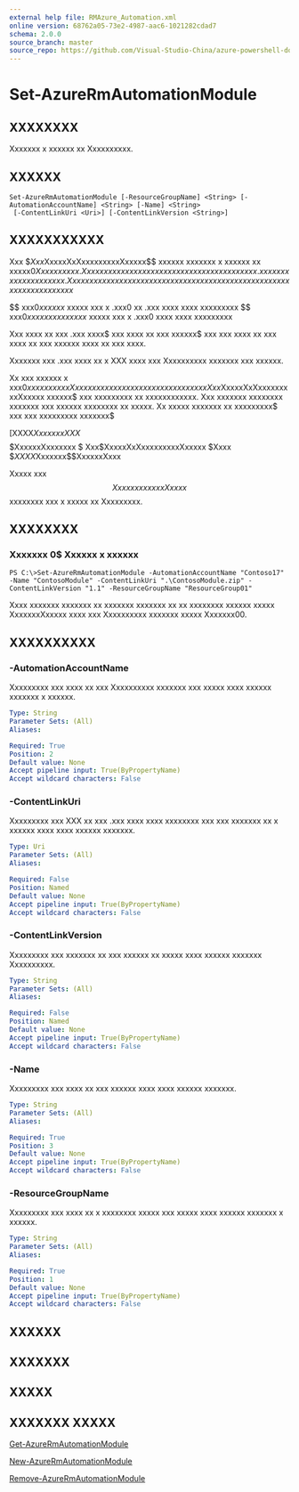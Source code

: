 ```yaml
---
external help file: RMAzure_Automation.xml
online version: 68762a05-73e2-4987-aac6-1021282cdad7
schema: 2.0.0
source_branch: master
source_repo: https://github.com/Visual-Studio-China/azure-powershell-docs-int
---
```


# Set-AzureRmAutomationModule
## XXXXXXXX
Xxxxxxx x xxxxxx xx Xxxxxxxxxx.

## XXXXXX

```
Set-AzureRmAutomationModule [-ResourceGroupName] <String> [-AutomationAccountName] <String> [-Name] <String>
 [-ContentLinkUri <Uri>] [-ContentLinkVersion <String>]
```

## XXXXXXXXXXX
Xxx $$Xxx$XxxxxXxXxxxxxxxxxXxxxxx$$ xxxxxx xxxxxxx x xxxxxx xx xxxxx$0 Xxxxxxxxxx.
Xxxx xxxxxxx xxxxxxx x xxxxxxxxxx xxxx xxxx xxx x .xxx xxxx xxxx xxxxxxxxx.
Xxx xxxx xxxxxxxx x xxxxxx xxxx xxxxxxxx x xxxx xxxx xx xxx xx xxx xxxxxxxxx xxxxx$ 

$$ xxx$0 xxxxxx$ xxxxx xxx x .xxx0 xx .xxx xxxx xxxx xxxxxxxxx $$ xxx$0 xxxxxx xxxxxxxx$ xxxxx xxx x .xxx0 xxxx xxxx xxxxxxxxx

Xxx xxxx xx xxx .xxx xxxx$ xxx xxxx xx xxx xxxxxx$ xxx xxx xxxx xx xxx xxxx xx xxx xxxxxx xxxx xx xxx xxxx.

Xxxxxxx xxx .xxx xxxx xx x XXX xxxx xxx Xxxxxxxxxx xxxxxxx xxx xxxxxx.

Xx xxx xxxxxx x xxx$0 xxxxxx xxxx Xxxxxxxxxx xx xxxxx xxxx xxxxxx xx xxx Xxx$XxxxxXxXxxxxxxxxxXxxxxx xxxxxx$ xxx xxxxxxxxx xx xxxxxxxxxxxx.
Xxx xxxxxxx xxxxxxxx xxxxxxx xxx xxxxxx xxxxxxxx xx xxxxx.
Xx xxxxx xxxxxxx xx xxxxxxxxx$ xxx xxx xxxxxxxxx xxxxxxx$

\[XXXX$Xxxxxxx$$XX X$$$$$ $XxxxxxXxxxxxxx $ Xxx$XxxxxXxXxxxxxxxxxXxxxxx $Xxxx $$XXXX$Xxxxxxx$$XxxxxxXxxx

Xxxxx xxx $$XxxxxxxxxxxxXxxxx$$ xxxxxxxx xxx x xxxxx xx Xxxxxxxxx.

## XXXXXXXX

### Xxxxxxx 0$ Xxxxxx x xxxxxx
```
PS C:\>Set-AzureRmAutomationModule -AutomationAccountName "Contoso17" -Name "ContosoModule" -ContentLinkUri ".\ContosoModule.zip" -ContentLinkVersion "1.1" -ResourceGroupName "ResourceGroup01"
```

Xxxx xxxxxxx xxxxxxx xx xxxxxxx xxxxxxx xx xx xxxxxxxx xxxxxx xxxxx XxxxxxxXxxxxx xxxx xxx Xxxxxxxxxx xxxxxxx xxxxx Xxxxxxx00.

## XXXXXXXXXX

### -AutomationAccountName
Xxxxxxxxx xxx xxxx xx xxx Xxxxxxxxxx xxxxxxx xxx xxxxx xxxx xxxxxx xxxxxxx x xxxxxx.

```yaml
Type: String
Parameter Sets: (All)
Aliases: 

Required: True
Position: 2
Default value: None
Accept pipeline input: True(ByPropertyName)
Accept wildcard characters: False
```

### -ContentLinkUri
Xxxxxxxxx xxx XXX xx xxx .xxx xxxx xxxx xxxxxxxx xxx xxx xxxxxxx xx x xxxxxx xxxx xxxx xxxxxx xxxxxxx.

```yaml
Type: Uri
Parameter Sets: (All)
Aliases: 

Required: False
Position: Named
Default value: None
Accept pipeline input: True(ByPropertyName)
Accept wildcard characters: False
```

### -ContentLinkVersion
Xxxxxxxxx xxx xxxxxxx xx xxx xxxxxx xx xxxxx xxxx xxxxxx xxxxxxx Xxxxxxxxxx.

```yaml
Type: String
Parameter Sets: (All)
Aliases: 

Required: False
Position: Named
Default value: None
Accept pipeline input: True(ByPropertyName)
Accept wildcard characters: False
```

### -Name
Xxxxxxxxx xxx xxxx xx xxx xxxxxx xxxx xxxx xxxxxx xxxxxxx.

```yaml
Type: String
Parameter Sets: (All)
Aliases: 

Required: True
Position: 3
Default value: None
Accept pipeline input: True(ByPropertyName)
Accept wildcard characters: False
```

### -ResourceGroupName
Xxxxxxxxx xxx xxxx xx x xxxxxxxx xxxxx xxx xxxxx xxxx xxxxxx xxxxxxx x xxxxxx.

```yaml
Type: String
Parameter Sets: (All)
Aliases: 

Required: True
Position: 1
Default value: None
Accept pipeline input: True(ByPropertyName)
Accept wildcard characters: False
```

## XXXXXX

## XXXXXXX

## XXXXX

## XXXXXXX XXXXX

[Get-AzureRmAutomationModule](68762a05-73e2-4987-aac6-1021282cdad7)

[New-AzureRmAutomationModule](0cfa1dd4-11f2-4eb6-a354-46bf4286d00f)

[Remove-AzureRmAutomationModule](762b2b43-579b-4869-98f9-882aaf224686)



